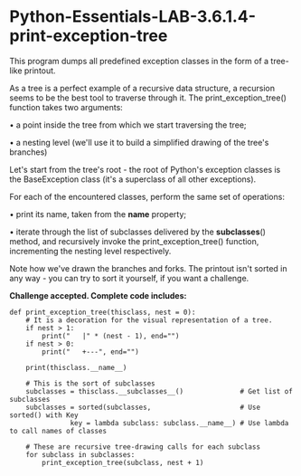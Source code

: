 # Python-Essentials-LAB-3.6.1.4-print-exception-tree

This program dumps all predefined exception classes in the form of a tree-like printout.

As a tree is a perfect example of a recursive data structure, a recursion seems to be the best tool to traverse through it. The print_exception_tree() function takes two arguments:

•	a point inside the tree from which we start traversing the tree;

•	a nesting level (we'll use it to build a simplified drawing of the tree's branches)

Let's start from the tree's root - the root of Python's exception classes is the BaseException class (it's a superclass of all other exceptions).

For each of the encountered classes, perform the same set of operations:

•	print its name, taken from the __name__ property;

•	iterate through the list of subclasses delivered by the __subclasses__() method, and recursively invoke the print_exception_tree() function, incrementing the nesting level respectively.

Note how we've drawn the branches and forks. The printout isn't sorted in any way - you can try to sort it yourself, if you want a challenge. 

**Challenge accepted. Complete code includes:**
```
def print_exception_tree(thisclass, nest = 0):
    # It is a decoration for the visual representation of a tree.
    if nest > 1:
        print("   |" * (nest - 1), end="")
    if nest > 0:
        print("   +---", end="")

    print(thisclass.__name__)

    # This is the sort of subclasses
    subclasses = thisclass.__subclasses__()              # Get list of subclasses
    subclasses = sorted(subclasses,                      # Use sorted() with Key
               key = lambda subclass: subclass.__name__) # Use lambda to call names of classes

    # These are recursive tree-drawing calls for each subclass
    for subclass in subclasses:
        print_exception_tree(subclass, nest + 1)
```
